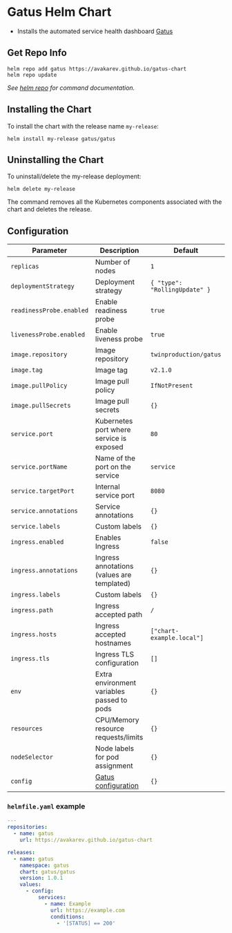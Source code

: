# Gatus Helm Chart

* Installs the automated service health dashboard [Gatus](https://github.com/TwinProduction/gatus)

## Get Repo Info

```console
helm repo add gatus https://avakarev.github.io/gatus-chart
helm repo update
```

_See [helm repo](https://helm.sh/docs/helm/helm_repo/) for command documentation._

## Installing the Chart

To install the chart with the release name `my-release`:

```console
helm install my-release gatus/gatus
```

## Uninstalling the Chart

To uninstall/delete the my-release deployment:

```console
helm delete my-release
```

The command removes all the Kubernetes components associated with the chart and deletes the release.

## Configuration

| Parameter                                 | Description                                   | Default                        |
|-------------------------------------------|-----------------------------------------------|--------------------------------|
| `replicas`                                | Number of nodes                               | `1`                            |
| `deploymentStrategy`                      | Deployment strategy                           | `{ "type": "RollingUpdate" }`  |
| `readinessProbe.enabled`                  | Enable readiness probe                        | `true`                         |
| `livenessProbe.enabled`                   | Enable liveness probe                         | `true`                         |
| `image.repository`                        | Image repository                              | `twinproduction/gatus`         |
| `image.tag`                               | Image tag                                     | `v2.1.0`                       |
| `image.pullPolicy`                        | Image pull policy                             | `IfNotPresent`                 |
| `image.pullSecrets`                       | Image pull secrets                            | `{}`                           |
| `service.port`                            | Kubernetes port where service is exposed      | `80`                           |
| `service.portName`                        | Name of the port on the service               | `service`                      |
| `service.targetPort`                      | Internal service port                         | `8080`                         |
| `service.annotations`                     | Service annotations                           | `{}`                           |
| `service.labels`                          | Custom labels                                 | `{}`                           |
| `ingress.enabled`                         | Enables Ingress                               | `false`                        |
| `ingress.annotations`                     | Ingress annotations (values are templated)    | `{}`                           |
| `ingress.labels`                          | Custom labels                                 | `{}`                           |
| `ingress.path`                            | Ingress accepted path                         | `/`                            |
| `ingress.hosts`                           | Ingress accepted hostnames                    | `["chart-example.local"]`      |
| `ingress.tls`                             | Ingress TLS configuration                     | `[]`                           |
| `env`                                     | Extra environment variables passed to pods    | `{}`                           |
| `resources`                               | CPU/Memory resource requests/limits           | `{}`                           |
| `nodeSelector`                            | Node labels for pod assignment                | `{}`                           |
| `config`                                  | [Gatus configuration][gatus-config]           | `{}`                           |

### `helmfile.yaml` example

```yaml
---
repositories:
  - name: gatus
    url: https://avakarev.github.io/gatus-chart

releases:
  - name: gatus
    namespace: gatus
    chart: gatus/gatus
    version: 1.0.1
    values:
      - config:
          services:
            - name: Example
              url: https://example.com
              conditions:
                - '[STATUS] == 200'
```


[gatus-config]: https://github.com/TwinProduction/gatus#configuration
